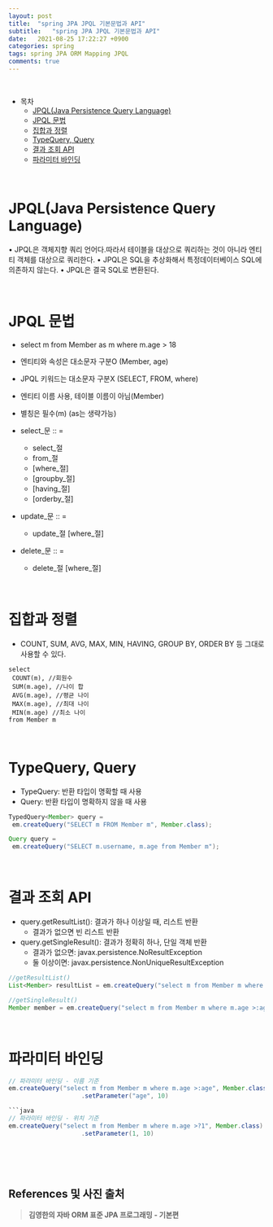 ```yaml
---
layout: post
title:  "spring JPA JPQL 기본문법과 API"
subtitle:   "spring JPA JPQL 기본문법과 API"
date:   2021-08-25 17:22:27 +0900
categories: spring
tags: spring JPA ORM Mapping JPQL
comments: true
---
```



<br>

- 목차
	- [JPQL(Java Persistence Query Language)](#jpqljava-persistence-query-language)
	- [JPQL 문법](#jpql-문법)
	- [집합과 정렬](#집합과-정렬)
	- [TypeQuery, Query](#typequery-query)
	- [결과 조회 API](#결과-조회-api)
	- [파라미터 바인딩](#파라미터-바인딩)
    
<br>

# JPQL(Java Persistence Query Language)

• JPQL은 객체지향 쿼리 언어다.따라서 테이블을 대상으로 쿼리하는 것이 아니라 엔티티 객체를 대상으로 쿼리한다. 
• JPQL은 SQL을 추상화해서 특정데이터베이스 SQL에 의존하지 않는다. 
• JPQL은 결국 SQL로 변환된다.

<br>

# JPQL 문법

- select m from Member as m where m.age > 18 
- 엔티티와 속성은 대소문자 구분O (Member, age) 
- JPQL 키워드는 대소문자 구분X (SELECT, FROM, where) 
- 엔티티 이름 사용, 테이블 이름이 아님(Member) 
- 별칭은 필수(m) (as는 생략가능)

- select_문 :: = 
    - select_절
    - from_절
    - [where_절] 
    - [groupby_절] 
    - [having_절] 
    - [orderby_절] 
- update_문 :: = 
    - update_절 [where_절] 
- delete_문 :: = 
    - delete_절 [where_절]

<br>

# 집합과 정렬

- COUNT, SUM, AVG, MAX, MIN, HAVING, GROUP BY, ORDER BY 등 그대로 사용할 수 있다.

```
select
 COUNT(m), //회원수
 SUM(m.age), //나이 합
 AVG(m.age), //평균 나이
 MAX(m.age), //최대 나이
 MIN(m.age) //최소 나이
from Member m
```

<br>

# TypeQuery, Query

- TypeQuery: 반환 타입이 명확할 때 사용
- Query: 반환 타입이 명확하지 않을 때 사용

```java
TypedQuery<Member> query = 
 em.createQuery("SELECT m FROM Member m", Member.class); 

Query query = 
 em.createQuery("SELECT m.username, m.age from Member m"); 
```

<br>

# 결과 조회 API

- query.getResultList(): 결과가 하나 이상일 때, 리스트 반환
    - 결과가 없으면 빈 리스트 반환
- query.getSingleResult(): 결과가 정확히 하나, 단일 객체 반환
    - 결과가 없으면: javax.persistence.NoResultException 
    - 둘 이상이면: javax.persistence.NonUniqueResultException

```java
//getResultList()
List<Member> resultList = em.createQuery("select m from Member m where m.age >:age", Member.class).setParameter("age", 10).getResultList();

//getSingleResult()
Member member = em.createQuery("select m from Member m where m.age >:age", Member.class).setParameter("age", 10).getSingleResult();                    
```

<br>

# 파라미터 바인딩

```java
// 파라미터 바인딩 - 이름 기준
em.createQuery("select m from Member m where m.age >:age", Member.class)
                    .setParameter("age", 10)

```java
// 파라미터 바인딩 - 위치 기준
em.createQuery("select m from Member m where m.age >?1", Member.class)
                    .setParameter(1, 10)
```

<br><br><br>
## References 및 사진 출처

> __김영한의 자바 ORM 표준 JPA 프로그래밍 - 기본편__